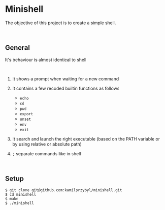# Minishell

The objective of this project is to create a simple shell.

<br />

## General

   It's behaviour is almost identical to shell

<br />

1. It shows a prompt when waiting for a new command

2. It contains a few recoded builtin functions as follows
   - `echo`
   - `cd`
   - `pwd`
   - `export`
   - `unset`
   - `env`
   - `exit`

3. It search and launch the right executable (based on the PATH variable or by using relative or absolute path)

4. `;` separate commands like in shell

<br />

## Setup

```
$ git clone git@github.com:kamilprzybyl/minishell.git
$ cd minishell
$ make
$ ./minishell
```


